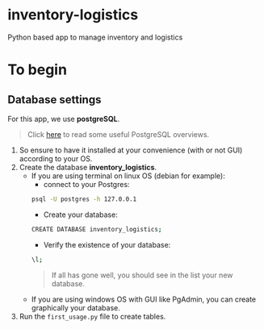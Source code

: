 # inventory-logistics
Python based app to manage inventory and logistics

# To begin
## Database settings
For this app, we use __postgreSQL__. 
> Click [here](https://www.tutorialspoint.com/postgresql/index.htm) to read some useful PostgreSQL overviews.
1. So ensure to have it installed at your convenience (with or not GUI) according to your OS.
2. Create the database __inventory_logistics__.
    - If you are using terminal on linux OS (debian for example):
        - connect to your Postgres:
        ```bash
        psql -U postgres -h 127.0.0.1
        ```
        - Create your database:
        ```bash
        CREATE DATABASE inventory_logistics;
        ```
        - Verify the existence of your database:
        ```bash
        \l;
        ```
        > If all has gone well, you should see in the list your new database.
    - If you are using windows OS with GUI like PgAdmin, you can create graphically your database.
3. Run the `first_usage.py` file to create tables.